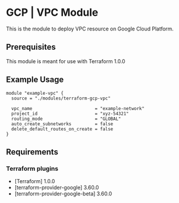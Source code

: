 # GCP | VPC Module
This is the module to deploy VPC resource on Google Cloud Platform.

## Prerequisites
This module is meant for use with Terraform 1.0.0

## Example Usage

```
module "example-vpc" {
  source = "./modules/terraform-gcp-vpc"

  vpc_name                        = "example-network"
  project_id                      = "xyz-54321"
  routing_mode                    = "GLOBAL"
  auto_create_subnetworks         = false
  delete_default_routes_on_create = false
}
```

## Requirements

### Terraform plugins

- [Terraform] 1.0.0
- [terraform-provider-google] 3.60.0
- [terraform-provider-google-beta] 3.60.0